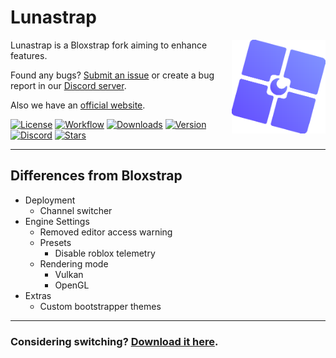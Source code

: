 # Lunastrap

<img align="right" src="https://github.com/lunastraplabs/lunastrap/blob/main/Images/Bloxstrap.png?raw=true" width="150">

Lunastrap is a Bloxstrap fork aiming to enhance features.

Found any bugs? [Submit an issue](https://github.com/lunastraplabs/lunastrap/issues/new/choose) or create a bug report in our [Discord server](https://discord.gg/YnZkKmUCuJ).

Also we have an [official website](https://lunastrap.rf.gd).

[![License][badge-repo-license]][repo-license]
[![Workflow][badge-repo-workflow]][repo-actions]
[![Downloads][badge-repo-downloads]][repo-releases]
[![Version][badge-repo-latest]][repo-latest]
[![Discord][badge-discord]][discord-invite]
[![Stars][badge-repo-stars]][repo-stars]

</div>

---

## Differences from Bloxstrap

- Deployment
  - Channel switcher
- Engine Settings
  - Removed editor access warning
  - Presets
    - Disable roblox telemetry
  - Rendering mode
    - Vulkan
    - OpenGL
- Extras
  - Custom bootstrapper themes

---

### Considering switching? [Download it here](https://github.com/lunastraplabs/lunastrap/releases).

[badge-repo-license]:    https://img.shields.io/github/license/lunastraplabs/lunastrap?style=flat-square
[badge-repo-workflow]:   https://img.shields.io/github/actions/workflow/status/lunastraplabs/lunastrap/ci-release.yml?branch=main&style=flat-square&label=builds
[badge-repo-downloads]:  https://img.shields.io/github/downloads/lunastraplabs/lunastrap/latest/total?style=flat-square&color=981bfe
[badge-repo-latest]:     https://img.shields.io/github/v/release/lunastraplabs/lunastrap?style=flat-square&color=7a39fb
[badge-repo-stars]:      https://img.shields.io/github/stars/lunastraplabs/lunastrap?style=flat-square&color=dd9900

[badge-discord]: https://img.shields.io/discord/1346760094578249728?logo=discord&style=flat-square&logoColor=white&label=discord&color=4d3dff

[repo-license]:  https://github.com/lunastraplabs/lunastrap/blob/main/LICENSE
[repo-actions]:  https://github.com/lunastraplabs/lunastrap/actions
[repo-releases]: https://github.com/lunastraplabs/lunastrap/releases
[repo-latest]:   https://github.com/lunastraplabs/lunastrap/releases/latest
[repo-stars]: https://github.com/lunastraplabs/lunastrap/stargazers
[discord-invite]: https://discord.gg/YnZkKmUCuJ
